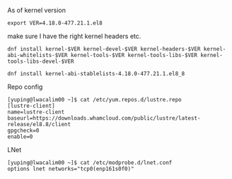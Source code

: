 As of kernel version

```export VER=4.18.0-477.21.1.el8```

make sure I have the right kernel headers etc.

```
dnf install kernel-$VER kernel-devel-$VER kernel-headers-$VER kernel-abi-whitelists-$VER kernel-tools-$VER kernel-tools-libs-$VER kernel-tools-libs-devel-$VER
```

```
dnf install kernel-abi-stablelists-4.18.0-477.21.1.el8_8
```

Repo config

```
[yuping@lwacalim00 ~]$ cat /etc/yum.repos.d/lustre.repo 
[lustre-client]
name=lustre-client
baseurl=https://downloads.whamcloud.com/public/lustre/latest-release/el8.8/client
gpgcheck=0
enable=0
```

LNet

```
[yuping@lwacalim00 ~]$ cat /etc/modprobe.d/lnet.conf 
options lnet networks="tcp0(enp161s0f0)"
```
